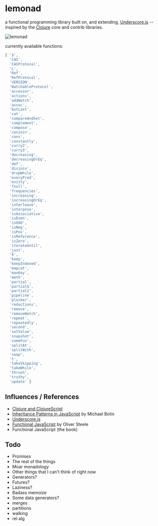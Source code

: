 lemonad
=======

a functional programming library built on, and extending, [Underscore.js](http://underscorejs.org) -- inspired by the [Clojure](http://www.clojure.org) core and contrib libraries.

![lemonad](https://raw.github.com/fogus/lemonad/master/docs/logo.png)

currently available functions:

```javascript
[ '$',
  'CAS',
  'CASProtocol',
  'L',
  'Ref',
  'RefProtocol',
  'VERSION',
  'WatchableProtocol',
  'accessor',
  'actions',
  'addWatch',
  'assoc',
  'butLast',
  'cat',
  'compareAndSet',
  'complement',
  'compose',
  'conjoin',
  'cons',
  'constantly',
  'curry2',
  'curry3',
  'decreasing',
  'decreasingOrEq',
  'def',
  'disjoin',
  'dropWhile',
  'everyPred',
  'existy',
  'fnull',
  'frequencies',
  'increasing',
  'increasingOrEq',
  'interleave',
  'interpose',
  'isAssociative',
  'isEven',
  'isOdd',
  'isNeg',
  'isPos',
  'isReference',
  'isZero',
  'iterateUntil',
  'juxt',
  'k',
  'keep',
  'keepIndexed',
  'mapcat',
  'maxKey',
  'meth',
  'partial',
  'partial$',
  'partial2',
  'pipeline',
  'plucker',
  'reductions',
  'remove',
  'removeWatch',
  'repeat',
  'repeatedly',
  'second',
  'setValue',
  'snapshot',
  'someFun',
  'splitAt',
  'splitWith',
  'swap',
  't',
  'takeSkipping',
  'takeWhile',
  'thrush',
  'truthy',
  'update' ]
```

Influences / References
-----------------------

* [Clojure and ClojureScript](http://www.clojuredocs.org)
* [Inheritance Patterns in JavaScript](http://bolinfest.com/javascript/inheritance.php) by Michael Bolin
* [Underscore.js](http://underscorejs.org/)
* [Functional JavaScript](http://osteele.com/sources/javascript/functional/) by Oliver Steele
* Functional JavaScript (the book)

Todo
-----

* Promises
* The rest of the things
* Moar monadology
* Other things that I can't think of right now
* Generators?
* Futures?
* Laziness?
* Badass memoize
* Some data generators?
* merges
* partitions
* walking
* rel alg
